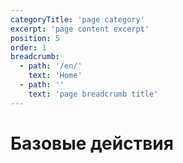 ```yaml
---
categoryTitle: 'page category'
excerpt: 'page content excerpt'
position: 5
order: 1
breadcrumb:
  - path: '/en/'
    text: 'Home'
  - path: ''
    text: 'page breadcrumb title'
---
```


# Базовые действия